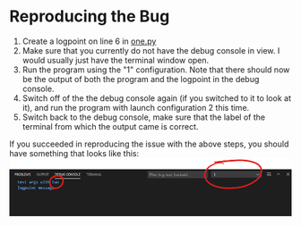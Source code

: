 # Reproducing the Bug

1. Create a logpoint on line 6 in [one.py](./one.py)
1. Make sure that you currently do not have the debug console in view. I would usually just have the terminal window open.
1. Run the program using the "1" configuration. Note that there should now be the output of
    both the program and the logpoint in the debug console.
1. Switch off of the the debug console again (if you switched to it to look at it), and run the program with launch configuration 2 this time.
1. Switch back to the debug console, make sure that the label of the terminal from which the output
   came is correct.

If you succeeded in reproducing the issue with the above steps, you should have something that looks like this:
![screenshot](./screenshot.png)